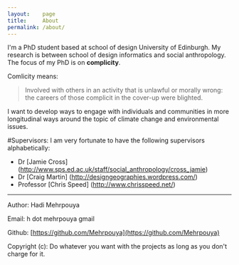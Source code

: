 ```yaml
---
layout:    page
title:     About
permalink: /about/
---
```


I'm a PhD student based at school of design University of Edinburgh. My research is between school of design informatics and social anthropology.
The focus of my PhD is on **complicity**.

Comlicity means:
> Involved with others in an activity that is unlawful or morally wrong: the careers of those complicit in the cover-up were blighted.

I want to develop ways to engage with individuals and communities in more longitudinal ways around the topic of climate change and environmental issues.

#Supervisors:
I am very fortunate to have the following supervisors alphabetically:

- Dr [Jamie Cross] (http://www.sps.ed.ac.uk/staff/social_anthropology/cross_jamie)
- Dr [Craig Martin] (http://designgeographies.wordpress.com/)
- Professor [Chris Speed] (http://www.chrisspeed.net/)

-------------------------------
Author: Hadi Mehrpouya

Email:  h dot mehrpouya gmail

Github: [https://github.com/Mehrpouya](https://github.com/Mehrpouya)

Copyright (c): Do whatever you want with the projects as long as you don't charge for it.
